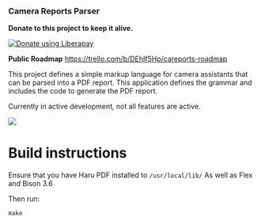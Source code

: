 ### Camera Reports Parser

__Donate to this project to keep it alive.__

<noscript><a href="https://liberapay.com/hdcdigi/donate"><img alt="Donate using Liberapay" src="https://liberapay.com/assets/widgets/donate.svg"></a></noscript>

__Public Roadmap__
https://trello.com/b/DEhIf5Hp/careports-roadmap

This project defines a simple markup language for camera assistants that can be parsed into a PDF report. This application defines the grammar and includes the code to generate the PDF report.

Currently in active development, not all features are active.

![](https://i.imgur.com/d6TANDK.png)

# Build instructions

Ensure that you have Haru PDF installed to `/usr/local/lib/`
As well as Flex and Bison 3.6

Then run:

```
make
```
